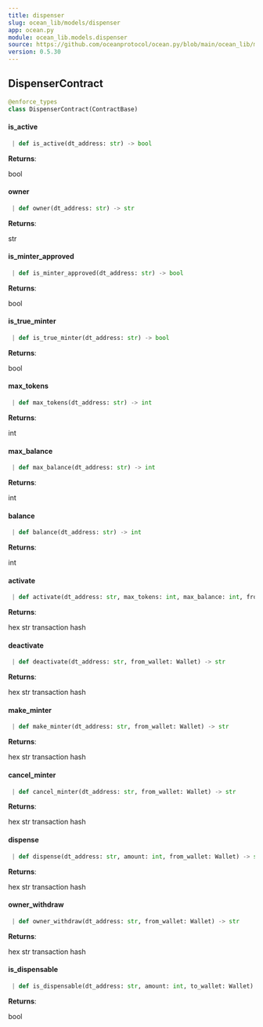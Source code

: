 ```yaml
---
title: dispenser
slug: ocean_lib/models/dispenser
app: ocean.py
module: ocean_lib.models.dispenser
source: https://github.com/oceanprotocol/ocean.py/blob/main/ocean_lib/models/dispenser.py
version: 0.5.30
---
```

## DispenserContract

```python
@enforce_types
class DispenserContract(ContractBase)
```

#### is\_active

```python
 | def is_active(dt_address: str) -> bool
```

**Returns**:

bool

#### owner

```python
 | def owner(dt_address: str) -> str
```

**Returns**:

str

#### is\_minter\_approved

```python
 | def is_minter_approved(dt_address: str) -> bool
```

**Returns**:

bool

#### is\_true\_minter

```python
 | def is_true_minter(dt_address: str) -> bool
```

**Returns**:

bool

#### max\_tokens

```python
 | def max_tokens(dt_address: str) -> int
```

**Returns**:

int

#### max\_balance

```python
 | def max_balance(dt_address: str) -> int
```

**Returns**:

int

#### balance

```python
 | def balance(dt_address: str) -> int
```

**Returns**:

int

#### activate

```python
 | def activate(dt_address: str, max_tokens: int, max_balance: int, from_wallet: Wallet) -> str
```

**Returns**:

hex str transaction hash

#### deactivate

```python
 | def deactivate(dt_address: str, from_wallet: Wallet) -> str
```

**Returns**:

hex str transaction hash

#### make\_minter

```python
 | def make_minter(dt_address: str, from_wallet: Wallet) -> str
```

**Returns**:

hex str transaction hash

#### cancel\_minter

```python
 | def cancel_minter(dt_address: str, from_wallet: Wallet) -> str
```

**Returns**:

hex str transaction hash

#### dispense

```python
 | def dispense(dt_address: str, amount: int, from_wallet: Wallet) -> str
```

**Returns**:

hex str transaction hash

#### owner\_withdraw

```python
 | def owner_withdraw(dt_address: str, from_wallet: Wallet) -> str
```

**Returns**:

hex str transaction hash

#### is\_dispensable

```python
 | def is_dispensable(dt_address: str, amount: int, to_wallet: Wallet) -> bool
```

**Returns**:

bool

